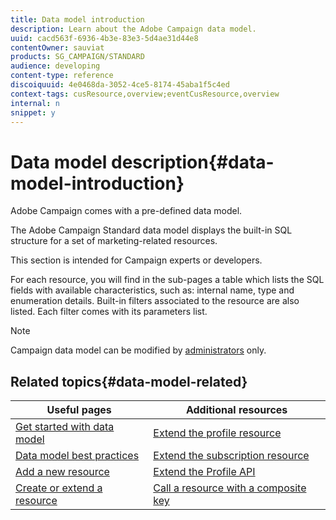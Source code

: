 ```yaml
---
title: Data model introduction
description: Learn about the Adobe Campaign data model.
uuid: cacd563f-6936-4b3e-83e3-5d4ae31d44e8
contentOwner: sauviat
products: SG_CAMPAIGN/STANDARD
audience: developing
content-type: reference
discoiquuid: 4e0468da-3052-4ce5-8174-45aba1f5c4ed
context-tags: cusResource,overview;eventCusResource,overview
internal: n
snippet: y
---
```


# Data model description{#data-model-introduction}

Adobe Campaign comes with a pre-defined data model. 

The Adobe Campaign Standard data model displays the built-in SQL structure for a set of marketing-related resources.

This section is intended for Campaign experts or developers.

For each resource, you will find in the sub-pages a table which lists the SQL fields with available characteristics, such as: internal name, type and enumeration details. Built-in filters associated to the resource are also listed. Each filter comes with its parameters list.

>[!NOTE]
>Campaign data model can be modified by [administrators](../../administration/using/users-management.md#functional-administrators) only.

## Related topics{#data-model-related}

| Useful pages | Additional resources |
|---|---|
| [Get started with data model](data-model-concepts.md) | [Extend the profile resource](extending-the-profile-resource-with-a-new-field.md) |
| [Data model best practices](data-model-best-practices.md) | [Extend the subscription resource](extending-the-subscriptions-to-an-application-resource.md) |
| [Add a new resource](key-steps-to-add-a-resource.md) |  [Extend the Profile API](about-extending-the-api.md) |
| [Create or extend a resource](creating-or-extending-the-resource.md) | [Call a resource with a composite key](uc-calling-resource-id-key.md) |
